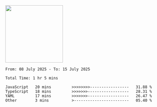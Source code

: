 <img height="180em" src="https://github-readme-stats-eight-theta.vercel.app/api?username=bkundev&show_icons=true&theme=radical&include_all_commits=true&count_private=true"/>
<!--START_SECTION:waka-->

```all_time
From: 08 July 2025 - To: 15 July 2025

Total Time: 1 hr 5 mins

JavaScript   20 mins         >>>>>>>>-----------------   31.88 %
TypeScript   18 mins         >>>>>>>------------------   28.31 %
YAML         17 mins         >>>>>>>------------------   26.47 %
Other        3 mins          >------------------------   05.40 %
```

<!--END_SECTION:waka-->
